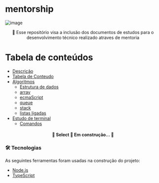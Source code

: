# mentorship

![image](https://user-images.githubusercontent.com/64383080/157446940-30da23e0-a1a2-490a-9213-dd7179d4a7c7.png)


<p align="center">🚀 Esse repositório visa a inclusão dos documentos de estudos para o desenvolvimento técnico realizado atraves de mentoria</p>

Tabela de conteúdos
=================
<!--ts-->
   * [Descrição](#descricao)
   * [Tabela de Conteudo](#tabela-de-conteudo)
   * [Algoritmos](#algoritmo)
      * [Estrutura de dados](#estrutura)
      * [array](#array)
      * [ecmaScript](#ecma)
      * [queue](#queue)
      * [stack](#stack)
      * [listas ligadas](#listasligadas)
   * [Estudo de terminal](#terminal)
        * [Comandos](#comandos)
   
<!--te-->

<h4 align="center"> 
	🚧  Select 🚀 Em construção...  🚧
</h4>

### 🛠 Tecnologias

As seguintes ferramentas foram usadas na construção do projeto:

- [Node.js](https://nodejs.org/en/)
- [TypeScript](https://www.typescriptlang.org/)